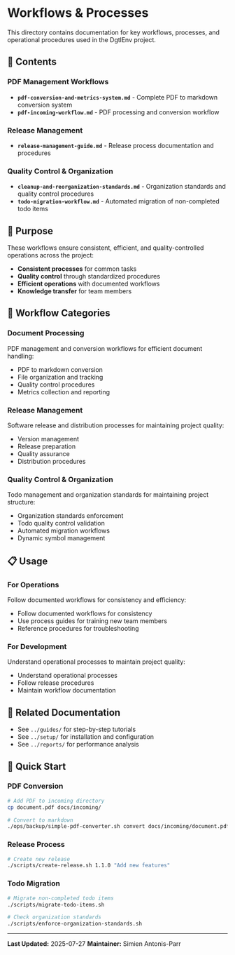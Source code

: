 # Workflows & Processes

This directory contains documentation for key workflows, processes, and operational procedures used in the DgtlEnv project.

## 📁 Contents

### PDF Management Workflows
- **`pdf-conversion-and-metrics-system.md`** - Complete PDF to markdown conversion system
- **`pdf-incoming-workflow.md`** - PDF processing and conversion workflow

### Release Management
- **`release-management-guide.md`** - Release process documentation and procedures

### Quality Control & Organization
- **`cleanup-and-reorganization-standards.md`** - Organization standards and quality control procedures
- **`todo-migration-workflow.md`** - Automated migration of non-completed todo items

## 🎯 Purpose

These workflows ensure consistent, efficient, and quality-controlled operations across the project:

- **Consistent processes** for common tasks
- **Quality control** through standardized procedures
- **Efficient operations** with documented workflows
- **Knowledge transfer** for team members

## 🔄 Workflow Categories

### Document Processing
PDF management and conversion workflows for efficient document handling:

- PDF to markdown conversion
- File organization and tracking
- Quality control procedures
- Metrics collection and reporting

### Release Management
Software release and distribution processes for maintaining project quality:

- Version management
- Release preparation
- Quality assurance
- Distribution procedures

### Quality Control & Organization
Todo management and organization standards for maintaining project structure:

- Organization standards enforcement
- Todo quality control validation
- Automated migration workflows
- Dynamic symbol management

## 📋 Usage

### For Operations
Follow documented workflows for consistency and efficiency:

- Follow documented workflows for consistency
- Use process guides for training new team members
- Reference procedures for troubleshooting

### For Development
Understand operational processes to maintain project quality:

- Understand operational processes
- Follow release procedures
- Maintain workflow documentation

## 🔗 Related Documentation

- See `../guides/` for step-by-step tutorials
- See `../setup/` for installation and configuration
- See `../reports/` for performance analysis

## 🚀 Quick Start

### PDF Conversion
```bash
# Add PDF to incoming directory
cp document.pdf docs/incoming/

# Convert to markdown
./ops/backup/simple-pdf-converter.sh convert docs/incoming/document.pdf
```

### Release Process
```bash
# Create new release
./scripts/create-release.sh 1.1.0 "Add new features"
```

### Todo Migration
```bash
# Migrate non-completed todo items
./scripts/migrate-todo-items.sh

# Check organization standards
./scripts/enforce-organization-standards.sh
```

---

**Last Updated:** 2025-07-27
**Maintainer:** Simien Antonis-Parr
